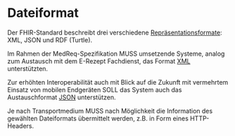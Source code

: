 # Dateiformat

Der FHIR-Standard beschreibt drei verschiedene [Repräsentationsformate](http://hl7.org/fhir/formats.html#wire): XML, JSON und RDF (Turtle).

Im Rahmen der MedReq-Spezifikation MUSS umsetzende Systeme, analog zum Austausch mit dem E-Rezept Fachdienst, das Format [XML](http://hl7.org/fhir/xml.html) unterstützten.

Zur erhöhten Interoperabilität auch mit Blick auf die Zukunft mit vermehrtem Einsatz von mobilen Endgeräten SOLL das System auch das Austauschformat [JSON](http://hl7.org/fhir/json.html) unterstützen.

Je nach Transportmedium MUSS nach Möglichkeit die Information des gewählten Dateiformats übermittelt werden, z.B. in Form eines HTTP-Headers.
